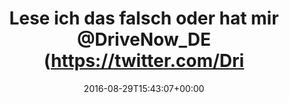 ---
retweeted: false
source: <a href="https://about.twitter.com/products/tweetdeck" rel="nofollow">TweetDeck</a>
entities:
  user_mentions:
  - name: DriveNow Kundenservice
    screen_name: drivenow_de
    indices:
    - '34'
    - '46'
    id_str: '1221198027051933701'
    id: '1221198027051933701'
  urls: []
  symbols: []
  media:
  - expanded_url: https://twitter.com/bascht/status/770285661400272896/photo/1
    indices:
    - '117'
    - '140'
    url: https://t.co/SlZuwl7gHG
    media_url: http://pbs.twimg.com/media/CrCam1IXgAEbWDE.jpg
    id_str: '770285528168235009'
    id: '770285528168235009'
    media_url_https: https://pbs.twimg.com/media/CrCam1IXgAEbWDE.jpg
    sizes:
      small:
        w: '680'
        h: '332'
        resize: fit
      large:
        w: '788'
        h: '385'
        resize: fit
      medium:
        w: '788'
        h: '385'
        resize: fit
      thumb:
        w: '150'
        h: '150'
        resize: crop
    type: photo
    display_url: pic.twitter.com/SlZuwl7gHG
  hashtags: []
display_text_range:
- '0'
- '140'
favorite_count: '9'
id_str: '770285661400272896'
truncated: false
retweet_count: '9'
id: '770285661400272896'
possibly_sensitive: false
created_at: Mon Aug 29 15:43:07 +0000 2016
favorited: false
full_text: Lese ich das falsch oder hat  mir [@DriveNow_DE](https://twitter.com/DriveNow_DE)
  gerade ganz elegant 1€ Aufpreis pro Fahrt als "AGB Änderung" gemailt?
lang: de
extended_entities:
  media:
  - expanded_url: https://twitter.com/bascht/status/770285661400272896/photo/1
    indices:
    - '117'
    - '140'
    url: https://t.co/SlZuwl7gHG
    media_url: http://pbs.twimg.com/media/CrCam1IXgAEbWDE.jpg
    id_str: '770285528168235009'
    id: '770285528168235009'
    media_url_https: https://pbs.twimg.com/media/CrCam1IXgAEbWDE.jpg
    sizes:
      small:
        w: '680'
        h: '332'
        resize: fit
      large:
        w: '788'
        h: '385'
        resize: fit
      medium:
        w: '788'
        h: '385'
        resize: fit
      thumb:
        w: '150'
        h: '150'
        resize: crop
    type: photo
    display_url: pic.twitter.com/SlZuwl7gHG
tags:
- pesos/twitter
date: '2016-08-29T15:43:07+00:00'
src: https://twitter.com/bascht/status/770285661400272896
original_url: https://twitter.com/bascht/status/770285661400272896
type: twitter_tweet
media_url: https://img.bascht.com/twitter/pbs.twimg.com/media/CrCam1IXgAEbWDE.jpg
text: Lese ich das falsch oder hat  mir [@DriveNow_DE](https://twitter.com/DriveNow_DE)
  gerade ganz elegant 1€ Aufpreis pro Fahrt als "AGB Änderung" gemailt?
title: Lese ich das falsch oder hat  mir @DriveNow_DE (https://twitter.com/Dri

---
